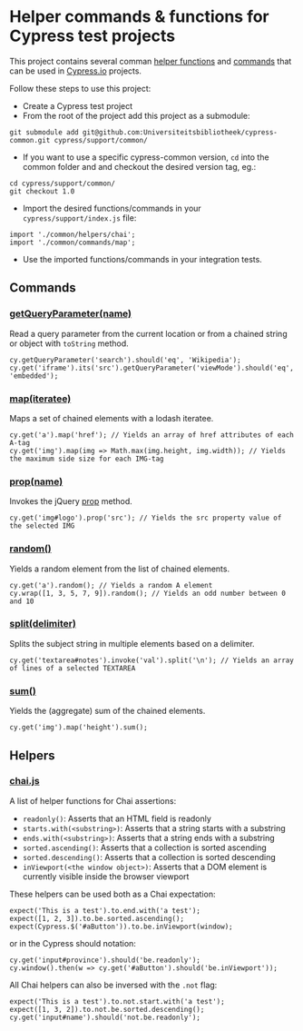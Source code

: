 # Helper commands & functions for Cypress test projects

This project contains several comman [helper functions](helpers/) and [commands](commands/) that can be used in [Cypress.io](https://cypress.io) projects.

Follow these steps to use this project:

* Create a Cypress test project
* From the root of the project add this project as a submodule:

```
git submodule add git@github.com:Universiteitsbibliotheek/cypress-common.git cypress/support/common/
```

* If you want to use a specific cypress-common version, `cd` into the common folder and and checkout the desired version tag, eg.:

```
cd cypress/support/common/
git checkout 1.0
```

* Import the desired functions/commands in your `cypress/support/index.js` file:

```
import './common/helpers/chai';
import './common/commands/map';
```

* Use the imported functions/commands in your integration tests.

## Commands

### [getQueryParameter(name)](commands/get-query-parameter.js)

Read a query parameter from the current location or from a chained string or object with `toString` method.

```
cy.getQueryParameter('search').should('eq', 'Wikipedia');
cy.get('iframe').its('src').getQueryParameter('viewMode').should('eq', 'embedded');
```

### [map(iteratee)](commands/map.js)

Maps a set of chained elements with a lodash iteratee.

```
cy.get('a').map('href'); // Yields an array of href attributes of each A-tag
cy.get('img').map(img => Math.max(img.height, img.width)); // Yields the maximum side size for each IMG-tag
```

### [prop(name)](commands/prop.js)

Invokes the jQuery [prop](https://api.jquery.com/prop/) method.

```
cy.get('img#logo').prop('src'); // Yields the src property value of the selected IMG
```

### [random()](commands/random.js)

Yields a random element from the list of chained elements.

```
cy.get('a').random(); // Yields a random A element
cy.wrap([1, 3, 5, 7, 9]).random(); // Yields an odd number between 0 and 10
```

### [split(delimiter)](commands/split.js)

Splits the subject string in multiple elements based on a delimiter.

```
cy.get('textarea#notes').invoke('val').split('\n'); // Yields an array of lines of a selected TEXTAREA
```

### [sum()](commands/sum.js)

Yields the (aggregate) sum of the chained elements.

```
cy.get('img').map('height').sum();
```

## Helpers

### [chai.js](helpers/chai.js)

A list of helper functions for Chai assertions:

* `readonly()`: Asserts that an HTML field is readonly
* `starts.with(<substring>)`: Asserts that a string starts with a substring
* `ends.with(<substring>)`: Asserts that a string ends with a substring
* `sorted.ascending()`: Asserts that a collection is sorted ascending
* `sorted.descending()`: Asserts that a collection is sorted descending
* `inViewport(<the window object>)`: Asserts that a DOM element is currently visible inside the browser viewport

These helpers can be used both as a Chai expectation:

```
expect('This is a test').to.end.with('a test');
expect([1, 2, 3]).to.be.sorted.ascending();
expect(Cypress.$('#aButton')).to.be.inViewport(window);
```

or in the Cypress should notation:

```
cy.get('input#province').should('be.readonly');
cy.window().then(w => cy.get('#aButton').should('be.inViewport'));
```

All Chai helpers can also be inversed with the `.not` flag:

```
expect('This is a test').to.not.start.with('a test');
expect([1, 3, 2]).to.not.be.sorted.descending();
cy.get('input#name').should('not.be.readonly');
```
